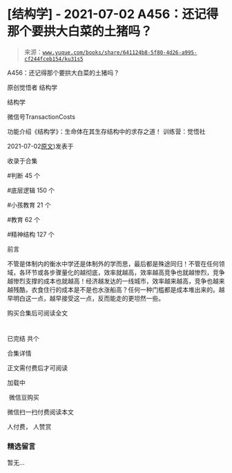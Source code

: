 # [结构学] - 2021-07-02 A456：还记得那个要拱大白菜的土猪吗？

> 来源：[`www.yuque.com/books/share/641124b8-5f80-4d26-a995-cf244fceb154/ku31s5`](https://www.yuque.com/books/share/641124b8-5f80-4d26-a995-cf244fceb154/ku31s5)



A456：还记得那个要拱大白菜的土猪吗？ 

原创觉悟者 结构学 

结构学 

微信号TransactionCosts 

功能介绍《结构学》：生命体在其生存结构中的求存之道！ 训练营：觉悟社 

2021-07-02[原文](https://mp.weixin.qq.com/s?__biz=MzIzMDYwOTM0Mg==&mid=2247485924&idx=1&sn=b45719fc6478b23aed980b6a6247c001&chksm=e8b19135dfc61823995ba6365171503f43240830eb72900ab37722e8c862dca2e474964d3573#rd))发表于 

收录于合集 

#判断 45 个 

#底层逻辑 150 个 

#小孩教育 21 个 

#教育 62 个 

#精神结构 127 个 

前言 

不管是体制内的衡水中学还是体制外的学而思，最后都是殊途同归！不管在任何领域，各环节或各步骤量化的越彻底，效率就越高，效率越高竞争也就越惨烈，竞争越惨烈支撑的成本也就越高！经济越发达的一线城市，效率越来越高，竞争也越来越残酷，衣食住行的成本是不是也水涨船高？任何一种门槛都是成本堆出来的。越早明白这一点，越早接受这一点，反而能走的更坦然一些。 

购买合集后可阅读全文 

# 

已完结 共个 

合集详情 

正文需付费后才可阅读 

加载中 

 微信豆购买 

微信扫一扫付费阅读本文 

人付费， 人赞赏 

### 精选留言 

暂无...